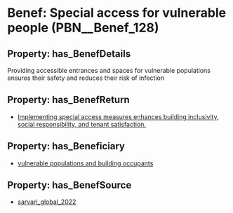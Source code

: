 # Benef: __Special access for vulnerable people__ (PBN__Benef_128)

## Property: has_BenefDetails

Providing accessible entrances and spaces for vulnerable populations ensures their safety and reduces their risk of infection

## Property: has_BenefReturn

* [Implementing special access measures enhances building inclusivity, social responsibility, and tenant satisfaction.](../BenefReturn/PBN__BenefReturn_127)

## Property: has_Beneficiary

* [vulnerable populations and building occupants](../Stakeholder/PBN__Stakeholder_79)

## Property: has_BenefSource

* [sarvari_global_2022](../Article/PBN__Article_27)

